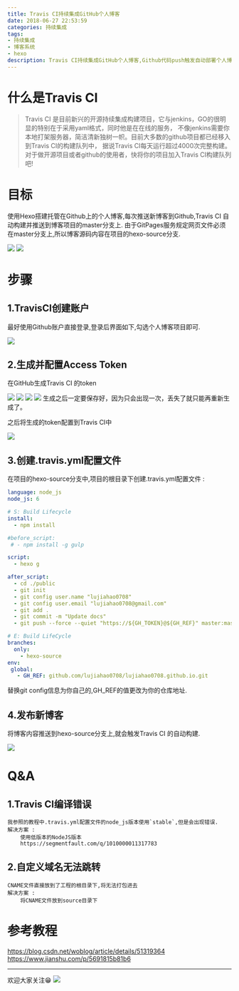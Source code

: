 ```yaml
---
title: Travis CI持续集成GitHub个人博客
date: 2018-06-27 22:53:59
categories: 持续集成
tags:
- 持续集成
- 博客系统
- hexo
description: Travis CI持续集成GitHub个人博客,Github代码push触发自动部署个人博客
---
```


# 什么是Travis CI
> Travis CI 是目前新兴的开源持续集成构建项目，它与jenkins，GO的很明显的特别在于采用yaml格式，同时他是在在线的服务，
不像jenkins需要你本地打架服务器，简洁清新独树一帜。目前大多数的github项目都已经移入到Travis CI的构建队列中，
据说Travis CI每天运行超过4000次完整构建。对于做开源项目或者github的使用者，快将你的项目加入Travis CI构建队列吧!

# 目标
使用Hexo搭建托管在Github上的个人博客,每次推送新博客到Github,Travis CI 自动构建并推送到博客项目的master分支上.
由于GitPages服务规定网页文件必须在master分支上,所以博客源码内容在项目的hexo-source分支.

![](https://github.com/lujiahao0708/PicRepo/raw/master/blogPic/TravisCI/blog-master.png)
![](https://github.com/lujiahao0708/PicRepo/raw/master/blogPic/TravisCI/blog-source.png)

# 步骤
## 1.TravisCI创建账户
最好使用Github账户直接登录,登录后界面如下,勾选个人博客项目即可.

![](https://github.com/lujiahao0708/PicRepo/raw/master/blogPic/TravisCI/0.png)

## 2.生成并配置Access Token
在GitHub生成Travis CI 的token

![](https://github.com/lujiahao0708/PicRepo/raw/master/blogPic/TravisCI/1.png)
![](https://github.com/lujiahao0708/PicRepo/raw/master/blogPic/TravisCI/2.png)
![](https://github.com/lujiahao0708/PicRepo/raw/master/blogPic/TravisCI/3.png)
![](https://github.com/lujiahao0708/PicRepo/raw/master/blogPic/TravisCI/4.png)
生成之后一定要保存好，因为只会出现一次，丢失了就只能再重新生成了。

之后将生成的token配置到Travis CI中

![](https://github.com/lujiahao0708/PicRepo/raw/master/blogPic/TravisCI/5.png)

## 3.创建.travis.yml配置文件
在项目的hexo-source分支中,项目的根目录下创建.travis.yml配置文件 : 
```yml
language: node_js
node_js: 6

# S: Build Lifecycle
install:
  - npm install

#before_script:
 # - npm install -g gulp

script:
  - hexo g

after_script:
  - cd ./public
  - git init
  - git config user.name "lujiahao0708"
  - git config user.email "lujiahao0708@gmail.com"
  - git add .
  - git commit -m "Update docs"
  - git push --force --quiet "https://${GH_TOKEN}@${GH_REF}" master:master

# E: Build LifeCycle
branches:
  only:
    - hexo-source
env:
 global:
   - GH_REF: github.com/lujiahao0708/lujiahao0708.github.io.git
```

替换git config信息为你自己的,GH_REF的值更改为你的仓库地址.

## 4.发布新博客
将博客内容推送到hexo-source分支上,就会触发Travis CI 的自动构建.

![](https://github.com/lujiahao0708/PicRepo/raw/master/blogPic/TravisCI/6.png)

# Q&A
## 1.Travis CI编译错误
    我参照的教程中.travis.yml配置文件的node_js版本使用`stable`,但是会出现错误.
    解决方案 : 
        使用低版本的NodeJS版本
        https://segmentfault.com/q/1010000011317783

## 2.自定义域名无法跳转
    CNAME文件直接放到了工程的根目录下,将无法打包进去
    解决方案 : 
        将CNAME文件放到source目录下

# 参考教程
https://blog.csdn.net/woblog/article/details/51319364
https://www.jianshu.com/p/5691815b81b6


----
欢迎大家关注😁
![](https://github.com/lujiahao0708/PicRepo/raw/master/公众号二维码.jpg)

